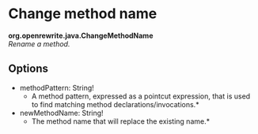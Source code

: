 # Change method name

**org.openrewrite.java.ChangeMethodName**  
_Rename a method._

## Options

* methodPattern: String!
  * A method pattern, expressed as a pointcut expression, that is used to find matching method declarations/invocations.\*
* newMethodName: String!
  * The method name that will replace the existing name.\*

